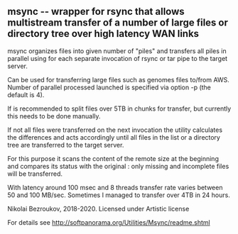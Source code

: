 ## msync -- wrapper for rsync that allows multistream transfer of a number of large files or directory tree over high latency WAN links

msync organizes files into given number of "piles" and transfers all piles in parallel using for each separate invocation of rsync or tar pipe to the target server.

Can be used for transferring large files such as genomes files to/from AWS. Number of parallel processed launched is specified via option -p (the default is 4). 

If is recommended to split files over 5TB in chunks for transfer, but currently this needs to be done manually. 

If not all files were transferred on the next invocation the utility  calculates the differences and acts accordingly until all files in the list or a directory tree are transferred to the target server.  

For this purpose it scans the content of the remote size at the beginning and compares its status with the original : only missing and incomplete files will be transferred. 
 
With latency around 100 msec and 8 threads transfer rate varies between 50 and 100 MB/sec. Sometimes I managed to transfer over 4TB in 24 hours. 

Nikolai Bezroukov, 2018-2020. Licensed under Artistic license 

For details see http://softpanorama.org/Utilities/Msync/readme.shtml
